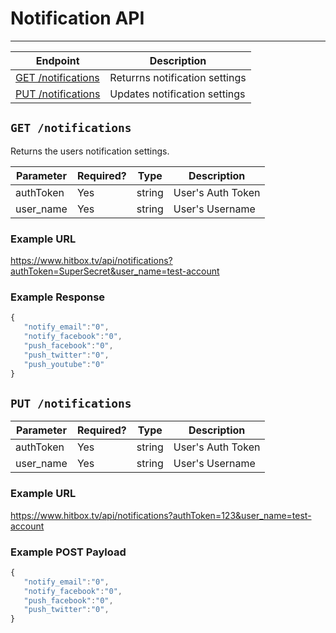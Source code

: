 # Notification API
***

| Endpoint | Description |
| ---- | --------------- |
| [GET /notifications](/user/notifications.md#get-notifications) | Returrns notification settings |
| [PUT /notifications](/user/notifications.md#post-notifications) | Updates notification settings |

## `GET /notifications`

Returns the users notification settings.

| Parameter | Required? | Type | Description |
| --- | --- | --- | --- |
| authToken | Yes | string | User's Auth Token |
| user_name | Yes | string | User's Username |

### Example URL

https://www.hitbox.tv/api/notifications?authToken=SuperSecret&user_name=test-account

### Example Response 

```javascript
{
   "notify_email":"0",
   "notify_facebook":"0",
   "push_facebook":"0",
   "push_twitter":"0",
   "push_youtube":"0"
}
```

## `PUT /notifications`



| Parameter | Required? | Type | Description |
| --- | --- | --- | --- |
| authToken | Yes | string | User's Auth Token |
| user_name | Yes | string | User's Username |

### Example URL

https://www.hitbox.tv/api/notifications?authToken=123&user_name=test-account

### Example POST Payload 

```javascript
{
   "notify_email":"0",
   "notify_facebook":"0",
   "push_facebook":"0",
   "push_twitter":"0",
}
```
